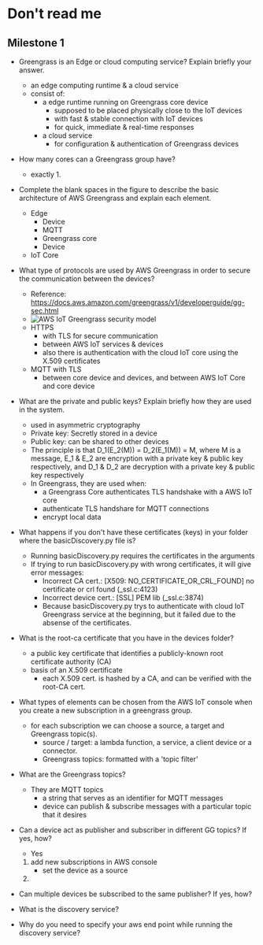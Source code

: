 # Don't read me

## Milestone 1

* Greengrass is an Edge or cloud computing service? Explain briefly your answer.
  * an edge computing runtime & a cloud service
  * consist of:
    * a edge runtime running on Greengrass core device
      * supposed to be placed physically close to the IoT devices
      * with fast & stable connection with IoT devices
      * for quick, immediate & real-time responses
    * a cloud service
      * for configuration & authentication of Greengrass devices

* How many cores can a Greengrass group have?
  * exactly 1.

* Complete the blank spaces in the figure to describe the basic architecture of AWS Greengrass and explain each element.
  * Edge
    * Device
    * MQTT
    * Greengrass core
    * Device
  * IoT Core

* What type of protocols are used by AWS Greengrass in order to secure the communication between the devices?
  * Reference: <https://docs.aws.amazon.com/greengrass/v1/developerguide/gg-sec.html>
  * ![AWS IoT Greengrass security model](https://docs.aws.amazon.com/images/greengrass/v1/developerguide/images/gg-security.png)
  * HTTPS
    * with TLS for secure communication
    * between AWS IoT services & devices
    * also there is authentication with the cloud IoT core using the X.509 certificates
  * MQTT with TLS
    * between core device and devices, and between AWS IoT Core and core device

* What are the private and public keys? Explain briefly how they are used in the system.
  * used in asymmetric cryptography
  * Private key: Secretly stored in a device
  * Public key: can be shared to other devices
  * The principle is that D_1(E_2(M)) = D_2(E_1(M)) = M, where M is a message, E_1 & E_2 are encryption with a private key & public key respectively, and D_1 & D_2 are decryption with a private key & public key respectively
  * In Greengrass, they are used when:
    * a Greengrass Core authenticates TLS handshake with a AWS IoT core
    * authenticate TLS handshare for MQTT connections
    * encrypt local data

* What happens if you don't have these certificates (keys) in your folder where the basicDiscovery.py file is?
  * Running basicDiscovery.py requires the certificates in the arguments
  * If trying to run basicDiscovery.py with wrong certificates, it will give error messages:
    * Incorrect CA cert.: [X509: NO_CERTIFICATE_OR_CRL_FOUND] no certificate or crl found (_ssl.c:4123)
    * Incorrect device cert.: [SSL] PEM lib (_ssl.c:3874)
    * Because basicDiscovery.py trys to authenticate with cloud IoT Greengrass service at the beginning, but it failed due to the absense of the certificates.

* What is the root-ca certificate that you have in the devices folder?
  * a public key certificate that identifies a publicly-known root certificate authority (CA)
  * basis of an X.509 certificate
    * each X.509 cert. is hashed by a CA, and can be verified with the root-CA cert.

* What types of elements can be chosen from the AWS IoT console when you create a new subscription in a greengrass group.
  * for each subscription we can choose a source, a target and Greengrass topic(s).
    * source / target: a lambda function, a service, a client device or a connector.
    * Greengrass topics: formatted with a 'topic filter'

* What are the Greengrass topics?
  * They are MQTT topics
    * a string that serves as an identifier for MQTT messages
    * device can publish & subscribe messages with a particular topic that it desires

* Can a device act as publisher and subscriber in different GG topics? If yes, how?
  * Yes
  1. add new subscriptions in AWS console
     * set the device as a source
  2. 

* Can multiple devices be subscribed to the same publisher? If yes, how?

* What is the discovery service?

* Why do you need to specify your aws end point while running the discovery service?
